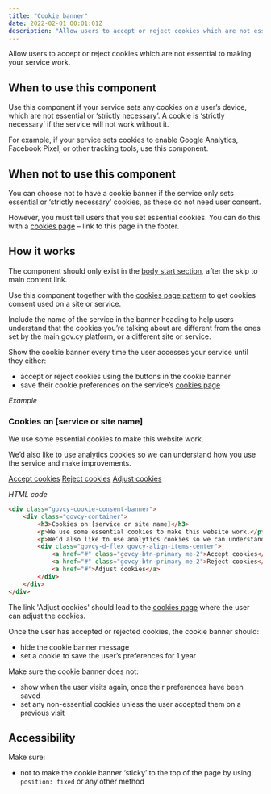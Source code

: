 ```yaml
---
title: "Cookie banner"
date: 2022-02-01 00:01:01Z
description: "Allow users to accept or reject cookies which are not essential to making your service work."
---
```


Allow users to accept or reject cookies which are not essential to making your service work.

## When to use this component
Use this component if your service sets any cookies on a user’s device, which are not essential or ‘strictly necessary’. A cookie is ‘strictly necessary’ if the service will not work without it.

For example, if your service sets cookies to enable Google Analytics, Facebook Pixel, or other tracking tools, use this component.

## When not to use this component
You can choose not to have a cookie banner if the service only sets essential or ‘strictly necessary’ cookies, as these do not need user consent.

However, you must tell users that you set essential cookies. You can do this with a [cookies page](../../patterns/cookies_pages/) – link to this page in the footer.

## How it works
The component should only exist in the [body start section](../../getting-started/page-template/#sections), after the skip to main content link.  

Use this component together with the [cookies page pattern](../../patterns/cookies_pages/) to get cookies consent used on a site or service.

Include the name of the service in the banner heading to help users understand that the cookies you’re talking about are different from the ones set by the main gov.cy platform, or a different site or service.

Show the cookie banner every time the user accesses your service until they either:

- accept or reject cookies using the buttons in the cookie banner
- save their cookie preferences on the service’s [cookies page](../../patterns/cookies_pages/)

*Example*
<div class="govcy-container govcy-p-4 govcy-br-1 govcy-br-standard govcy-mb-4">
<div class="govcy-cookie-consent-banner">
    <div class="govcy-container">
        <h3 data-toc-exclude>Cookies on [service or site name]</h3>
        <p>We use some essential cookies to make this website work.</p>
        <p>We’d also like to use analytics cookies so we can understand how you use the service and make improvements.</p>
        <div class="govcy-d-flex govcy-align-items-center">
            <a href="#" class="govcy-btn-primary me-2">Accept cookies</a>
            <a href="#" class="govcy-btn-primary me-2">Reject cookies</a>
            <a href="#">Adjust cookies</a>
        </div>
    </div>
</div>
</div>

*HTML code*
```html
<div class="govcy-cookie-consent-banner">
    <div class="govcy-container">
        <h3>Cookies on [service or site name]</h3>
        <p>We use some essential cookies to make this website work.</p>
        <p>We’d also like to use analytics cookies so we can understand how you use the service and make improvements.</p>
        <div class="govcy-d-flex govcy-align-items-center">
            <a href="#" class="govcy-btn-primary me-2">Accept cookies</a>
            <a href="#" class="govcy-btn-primary me-2">Reject cookies</a>
            <a href="#">Adjust cookies</a>
        </div>
    </div>
</div>
```

The link 'Adjust cookies' should lead to the [cookies page](../../patterns/cookies_pages/) where the user can adjust the cookies. 

Once the user has accepted or rejected cookies, the cookie banner should:

- hide the cookie banner message
- set a cookie to save the user’s preferences for 1 year

Make sure the cookie banner does not:

- show when the user visits again, once their preferences have been saved
- set any non-essential cookies unless the user accepted them on a previous visit

## Accessibility
Make sure:
- not to make the cookie banner ‘sticky’ to the top of the page by using `position: fixed` or any other method
